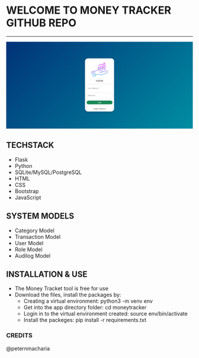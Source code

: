 # WELCOME TO MONEY TRACKER GITHUB REPO
-----------------------------------
![WebApp Screenshot](/app/static/images/loginpage.png)

## TECHSTACK
- Flask
- Python
- SQLite/MySQL/PostgreSQL
- HTML
- CSS
- Bootstrap
- JavaScript

## SYSTEM MODELS
- Category Model
- Transaction Model
- User Model
- Role Model
- Audilog Model

## INSTALLATION & USE
- The Money Tracket tool is free for use
- Download the files, install the packages by:
    - Creating a virtual environment: python3 -m venv env
    - Get into the app directory folder: cd moneytracker
    - Login in to the virtual environment created: source env/bin/activate
    - Install the packeges: pip install -r requirements.txt

### CREDITS
@peternmacharia

